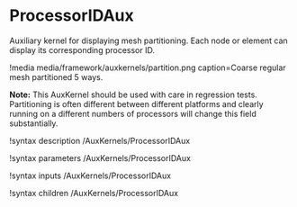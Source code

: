 # ProcessorIDAux

Auxiliary kernel for displaying mesh partitioning. Each node or element can display its corresponding processor ID.

!media media/framework/auxkernels/partition.png caption=Coarse regular mesh partitioned 5 ways.

**Note:** This AuxKernel should be used with care in regression tests. Partitioning is often different between different
platforms and clearly running on a different numbers of processors will change this field substantially.

!syntax description /AuxKernels/ProcessorIDAux

!syntax parameters /AuxKernels/ProcessorIDAux

!syntax inputs /AuxKernels/ProcessorIDAux

!syntax children /AuxKernels/ProcessorIDAux
